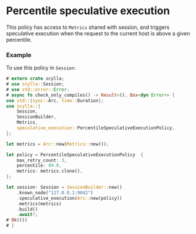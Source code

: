 # Percentile speculative execution

This policy has access to `Metrics` shared with session, and triggers
speculative execution when the request to the current host is above a
given percentile.


### Example
To use this policy in `Session`:
```rust
# extern crate scylla;
# use scylla::Session;
# use std::error::Error;
# async fn check_only_compiles() -> Result<(), Box<dyn Error>> {
use std::{sync::Arc, time::Duration};
use scylla::{
    Session,
    SessionBuilder,
    Metrics,
    speculative_execution::PercentileSpeculativeExecutionPolicy,
};

let metrics = Arc::new(Metrics::new());

let policy = PercentileSpeculativeExecutionPolicy  {
    max_retry_count: 3,
    percentile: 99.0,
    metrics: metrics.clone(),
};

let session: Session = SessionBuilder::new()
    .known_node("127.0.0.1:9042")
    .speculative_execution(Arc::new(policy))
    .metrics(metrics)
    .build()
    .await?;
# Ok(())
# }
```
